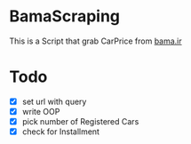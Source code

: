# BamaScraping
This is a Script that grab CarPrice from [bama.ir](https://www.bama.ir)

# Todo
- [x] set url with query
- [x] write OOP
- [x] pick number of Registered Cars 
- [x] check for Installment 
